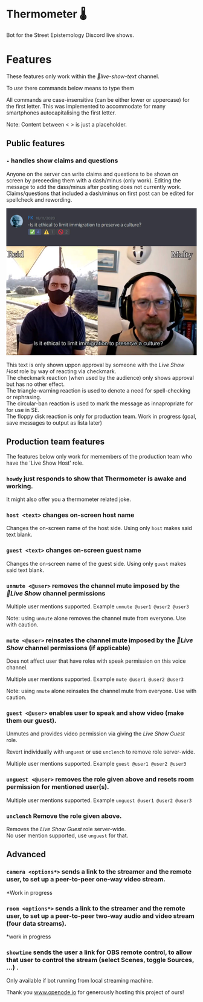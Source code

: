 # Thermometer 🌡️
Bot for the Street Epistemology Discord live shows.

# Features

These features only work within the _🔴live-show-text_ channel.

To _use_ there commands below means to type them 

All commands are case-insensitive (can be either lower or uppercase) for the first letter. This was implemented to accommodate for many smartphones autocapitalising the first letter.

Note: Content between < > is just a placeholder.

## Public features

### `-` handles show claims and questions

Anyone on the server can write claims and questions to be shown on screen by preceeding them with a dash/minus (only work). Editing the message to add the dass/minus after posting does not currently work. Claims/questions that included a dash/minus on first post can be edited for spellcheck and rewording.

![Screenshot of claim/quetions handling and screen result](https://raw.githubusercontent.com/Street-Epistemology/thermometer/readme-images/claimbot.jpg?raw=true)


This text is only shown uppon approval by someone with the _Live Show Host_ role by way of reacting via checkmark.\
The checkmark reaction (when used by the audience) only shows approval but has no other effect.\
The triangle-warning reaction is used to denote a need for spell-checking or rephrasing.\
The circular-ban reaction is used to mark the message as innapropriate for for use in SE.\
The floppy disk reaction is only for production team. Work in progress (goal, save messages to output as lista later)

## Production team features

The features below only work for memembers of the production team who have the 'Live Show Host' role.

### `howdy` just responds to show that Thermometer is awake and working.
It might also offer you a thermometer related joke.

### `host <text>` changes on-screen host name 

Changes the on-screen name of the host side. Using only `host` makes said text blank.

### `guest <text>` changes on-screen guest name 

Changes the on-screen name of the guest side. Using only `guest` makes said text blank.

### `unmute <@user>` removes the channel mute imposed by the _🔴Live Show_ channel permissions
Multiple user mentions supported. Example `unmute @user1 @user2 @user3`

Note: using `unmute` alone removes the channel mute from everyone. Use with caution.  

### `mute <@user>` reinsates the channel mute imposed by the _🔴Live Show_ channel permissions (if applicable)
Does not affect user that have roles with speak permission on this voice channel.

Multiple user mentions supported. Example `mute @user1 @user2 @user3`

Note: using `nmute` alone reinsates the channel mute from everyone. Use with caution.  


### `guest <@user>` enables user to speak and show video (make them our guest).

Unmutes and provides video permission via giving the _Live Show Guest_ role.

Revert individually with `unguest` or use `unclench` to remove role server-wide.

Multiple user mentions supported. Example `guest @user1 @user2 @user3`

### `unguest <@user>` removes the role given above and resets room permission for mentioned user(s).
Multiple user mentions supported. Example `unguest @user1 @user2 @user3`

### `unclench` Remove the role given above.
Removes the _Live Show Guest_ role server-wide.\
No user mention supported, use `unguest` for that.

## Advanced

### `camera <options*>` sends a link to the streamer and the remote user, to set up a peer-to-peer one-way video stream.
*Work in progress
### `room <options*>` sends a link to the streamer and the remote user, to set up a peer-to-peer two-way audio and video stream (four data streams).
*work in progress
### `showtime` sends the user a link for OBS remote control, to allow that user to control the stream (select Scenes, toggle Sources, ...) .
Only available if bot running from local streaming machine.

Thank you www.openode.io for generously hosting this project of ours!
